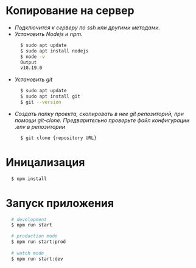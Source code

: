 # Копирование на сервер
  - *Подключится к серверу по ssh или другими методами.*
  - *Установить Nodejs и npm.*
    ```bash
      $ sudo apt update
      $ sudo apt install nodejs
      $ node -v
      Output
      v10.19.0
    ```
  - *Установить git*
    ``` bash
      $ sudo apt update
      $ sudo apt install git
      $ git --version
    ```
  - *Создать папку проекта, скопировать в нее git репозиторий, при помощи git-clone. Предварительно проверьте файл конфигурации .env в репозитории*
    ``` bash
      $ git clone {repository URL}
    ```

# Иницализация
  ```bash
    $ npm install
  ```

# Запуск приложения
  ```bash
    # development
    $ npm run start

    # production mode
    $ npm run start:prod
    
    # watch mode
    $ npm run start:dev
  ```
